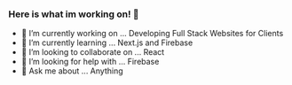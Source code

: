 ### Here is what im working on! 👋

- 🔭 I’m currently working on ... Developing Full Stack Websites for Clients
- 🌱 I’m currently learning ... Next.js and Firebase
- 👯 I’m looking to collaborate on ... React
- 🤔 I’m looking for help with ... Firebase
- 💬 Ask me about ... Anything




